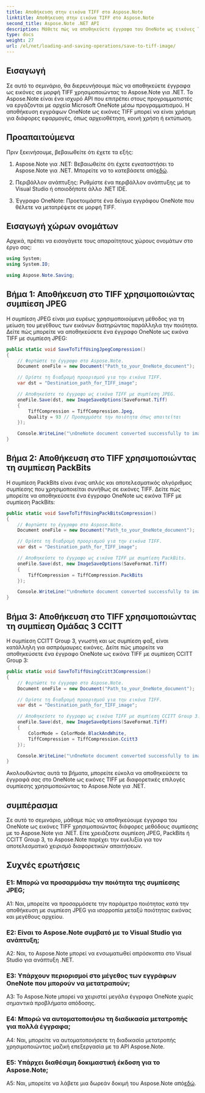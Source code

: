 ```yaml
---
title: Αποθήκευση στην εικόνα TIFF στο Aspose.Note
linktitle: Αποθήκευση στην εικόνα TIFF στο Aspose.Note
second_title: Aspose.Note .NET API
description: Μάθετε πώς να αποθηκεύετε έγγραφα του OneNote ως εικόνες TIFF με διάφορες μεθόδους συμπίεσης χρησιμοποιώντας το Aspose.Note για .NET.
type: docs
weight: 27
url: /el/net/loading-and-saving-operations/save-to-tiff-image/
---
```

## Εισαγωγή

Σε αυτό το σεμινάριο, θα διερευνήσουμε πώς να αποθηκεύετε έγγραφα ως εικόνες σε μορφή TIFF χρησιμοποιώντας το Aspose.Note για .NET. Το Aspose.Note είναι ένα ισχυρό API που επιτρέπει στους προγραμματιστές να εργάζονται με αρχεία Microsoft OneNote μέσω προγραμματισμού. Η αποθήκευση εγγράφων OneNote ως εικόνες TIFF μπορεί να είναι χρήσιμη για διάφορες εφαρμογές, όπως αρχειοθέτηση, κοινή χρήση ή εκτύπωση.

## Προαπαιτούμενα

Πριν ξεκινήσουμε, βεβαιωθείτε ότι έχετε τα εξής:

1.  Aspose.Note για .NET: Βεβαιωθείτε ότι έχετε εγκαταστήσει το Aspose.Note για .NET. Μπορείτε να το κατεβάσετε από[εδώ](https://releases.aspose.com/note/net/).

2. Περιβάλλον ανάπτυξης: Ρυθμίστε ένα περιβάλλον ανάπτυξης με το Visual Studio ή οποιοδήποτε άλλο .NET IDE.

3. Έγγραφο OneNote: Προετοιμάστε ένα δείγμα εγγράφου OneNote που θέλετε να μετατρέψετε σε μορφή TIFF.

## Εισαγωγή χώρων ονομάτων

Αρχικά, πρέπει να εισαγάγετε τους απαραίτητους χώρους ονομάτων στο έργο σας:

```csharp
using System;
using System.IO;

using Aspose.Note.Saving;

```

## Βήμα 1: Αποθήκευση στο TIFF χρησιμοποιώντας συμπίεση JPEG

Η συμπίεση JPEG είναι μια ευρέως χρησιμοποιούμενη μέθοδος για τη μείωση του μεγέθους των εικόνων διατηρώντας παράλληλα την ποιότητα. Δείτε πώς μπορείτε να αποθηκεύσετε ένα έγγραφο OneNote ως εικόνα TIFF με συμπίεση JPEG:

```csharp
public static void SaveToTiffUsingJpegCompression()
{
    // Φορτώστε το έγγραφο στο Aspose.Note.
    Document oneFile = new Document("Path_to_your_OneNote_document");

    // Ορίστε τη διαδρομή προορισμού για την εικόνα TIFF.
    var dst = "Destination_path_for_TIFF_image";

    // Αποθηκεύστε το έγγραφο ως εικόνα TIFF με συμπίεση JPEG.
    oneFile.Save(dst, new ImageSaveOptions(SaveFormat.Tiff)
    {
        TiffCompression = TiffCompression.Jpeg,
        Quality = 93 // Προσαρμόστε την ποιότητα όπως απαιτείται
    });

    Console.WriteLine("\nOneNote document converted successfully to image in TIFF format using JPEG compression.\nFile saved at " + dst);
}
```

## Βήμα 2: Αποθήκευση στο TIFF χρησιμοποιώντας τη συμπίεση PackBits

Η συμπίεση PackBits είναι ένας απλός και αποτελεσματικός αλγόριθμος συμπίεσης που χρησιμοποιείται συνήθως σε εικόνες TIFF. Δείτε πώς μπορείτε να αποθηκεύσετε ένα έγγραφο OneNote ως εικόνα TIFF με συμπίεση PackBits:

```csharp
public static void SaveToTiffUsingPackBitsCompression()
{
    // Φορτώστε το έγγραφο στο Aspose.Note.
    Document oneFile = new Document("Path_to_your_OneNote_document");

    // Ορίστε τη διαδρομή προορισμού για την εικόνα TIFF.
    var dst = "Destination_path_for_TIFF_image";

    // Αποθηκεύστε το έγγραφο ως εικόνα TIFF με συμπίεση PackBits.
    oneFile.Save(dst, new ImageSaveOptions(SaveFormat.Tiff)
    {
        TiffCompression = TiffCompression.PackBits
    });

    Console.WriteLine("\nOneNote document converted successfully to image in TIFF format using PackBits compression.\nFile saved at " + dst);
}
```

## Βήμα 3: Αποθήκευση στο TIFF χρησιμοποιώντας τη συμπίεση Ομάδας 3 CCITT

Η συμπίεση CCITT Group 3, γνωστή και ως συμπίεση φαξ, είναι κατάλληλη για ασπρόμαυρες εικόνες. Δείτε πώς μπορείτε να αποθηκεύσετε ένα έγγραφο OneNote ως εικόνα TIFF με συμπίεση CCITT Group 3:

```csharp
public static void SaveToTiffUsingCcitt3Compression()
{
    // Φορτώστε το έγγραφο στο Aspose.Note.
    Document oneFile = new Document("Path_to_your_OneNote_document");

    // Ορίστε τη διαδρομή προορισμού για την εικόνα TIFF.
    var dst = "Destination_path_for_TIFF_image";

    // Αποθηκεύστε το έγγραφο ως εικόνα TIFF με συμπίεση CCITT Group 3.
    oneFile.Save(dst, new ImageSaveOptions(SaveFormat.Tiff)
    {
        ColorMode = ColorMode.BlackAndWhite,
        TiffCompression = TiffCompression.Ccitt3
    });

    Console.WriteLine("\nOneNote document converted successfully to image in TIFF format using CCITT Group 3 fax compression.\nFile saved at " + dst);
}
```

Ακολουθώντας αυτά τα βήματα, μπορείτε εύκολα να αποθηκεύσετε τα έγγραφά σας στο OneNote ως εικόνες TIFF με διαφορετικές επιλογές συμπίεσης χρησιμοποιώντας το Aspose.Note για .NET.

## συμπέρασμα

Σε αυτό το σεμινάριο, μάθαμε πώς να αποθηκεύουμε έγγραφα του OneNote ως εικόνες TIFF χρησιμοποιώντας διάφορες μεθόδους συμπίεσης με το Aspose.Note για .NET. Είτε χρειάζεστε συμπίεση JPEG, PackBits ή CCITT Group 3, το Aspose.Note παρέχει την ευελιξία για τον αποτελεσματικό χειρισμό διαφορετικών απαιτήσεων.

## Συχνές ερωτήσεις

### Ε1: Μπορώ να προσαρμόσω την ποιότητα της συμπίεσης JPEG;

A1: Ναι, μπορείτε να προσαρμόσετε την παράμετρο ποιότητας κατά την αποθήκευση με συμπίεση JPEG για ισορροπία μεταξύ ποιότητας εικόνας και μεγέθους αρχείου.

### Ε2: Είναι το Aspose.Note συμβατό με το Visual Studio για ανάπτυξη;

A2: Ναι, το Aspose.Note μπορεί να ενσωματωθεί απρόσκοπτα στο Visual Studio για ανάπτυξη .NET.

### Ε3: Υπάρχουν περιορισμοί στο μέγεθος των εγγράφων OneNote που μπορούν να μετατραπούν;

A3: Το Aspose.Note μπορεί να χειριστεί μεγάλα έγγραφα OneNote χωρίς σημαντικά προβλήματα απόδοσης.

### Ε4: Μπορώ να αυτοματοποιήσω τη διαδικασία μετατροπής για πολλά έγγραφα;

A4: Ναι, μπορείτε να αυτοματοποιήσετε τη διαδικασία μετατροπής χρησιμοποιώντας μαζική επεξεργασία με τα API Aspose.Note.

### Ε5: Υπάρχει διαθέσιμη δοκιμαστική έκδοση για το Aspose.Note;

 A5: Ναι, μπορείτε να λάβετε μια δωρεάν δοκιμή του Aspose.Note από[εδώ](https://releases.aspose.com/).